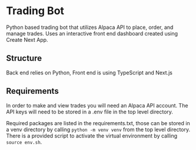 # Trading Bot

Python based trading bot that utilizes Alpaca API to place, order, and manage trades. Uses an interactive front end dashboard created using Create Next App.

## Structure

Back end relies on Python, Front end is using TypeScript and Next.js


## Requirements

In order to make and view trades you will need an Alpaca API account. The API keys will need to be stored in a .env file in the top level directory.<br>

Required packages are listed in the requirements.txt, those can be stored in a venv directory by calling `python -m venv venv` from the top level directory. There is a provided script to activate the virtual environment by calling `source env.sh`.
